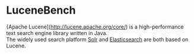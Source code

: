 # LuceneBench

{Apache Lucene](http://lucene.apache.org/core/) is a high-performance text search engine library written in Java.<br>
The widely used search platform  [Solr](http://lucene.apache.org/solr/) and [Elasticsearch](https://www.elastic.co/de/products/elasticsearch) are both based on Lucene.
